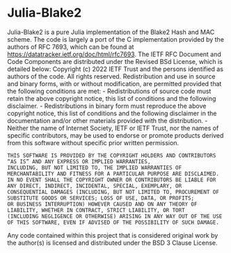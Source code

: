 # Julia-Blake2
Julia-Blake2 is a pure Julia implementation of the Blake2 Hash and MAC scheme. The code is largely a port of the C implementation provided by the authors of RFC 7693, which can be found at https://datatracker.ietf.org/doc/html/rfc7693. The IETF RFC Document and Code Components are distributed under the Revised BSd License, which is detailed below:
    Copyright (c) 2022 IETF Trust and the persons identified as authors of the code. 
    All rights reserved. Redistribution and use in source and binary forms, with or without modification, 
    are permitted provided that the following conditions are met:
        - Redistributions of source code must retain the above copyright notice, this list of conditions and the following disclaimer.
        - Redistributions in binary form must reproduce the above copyright notice, this list of conditions and the following disclaimer 
        in the documentation and/or other materials provided with the distribution.
        - Neither the name of Internet Society, IETF or IETF Trust, nor the names of specific contributors, may be used to endorse or promote 
        products derived from this software without specific prior written permission.
    
    THIS SOFTWARE IS PROVIDED BY THE COPYRIGHT HOLDERS AND CONTRIBUTORS “AS IS” AND ANY EXPRESS OR IMPLIED WARRANTIES, 
    INCLUDING, BUT NOT LIMITED TO, THE IMPLIED WARRANTIES OF MERCHANTABILITY AND FITNESS FOR A PARTICULAR PURPOSE ARE DISCLAIMED. 
    IN NO EVENT SHALL THE COPYRIGHT OWNER OR CONTRIBUTORS BE LIABLE FOR ANY DIRECT, INDIRECT, INCIDENTAL, SPECIAL, EXEMPLARY, OR 
    CONSEQUENTIAL DAMAGES (INCLUDING, BUT NOT LIMITED TO, PROCUREMENT OF SUBSTITUTE GOODS OR SERVICES; LOSS OF USE, DATA, OR PROFITS; 
    OR BUSINESS INTERRUPTION) HOWEVER CAUSED AND ON ANY THEORY OF LIABILITY, WHETHER IN CONTRACT, STRICT LIABILITY, OR TORT 
    (INCLUDING NEGLIGENCE OR OTHERWISE) ARISING IN ANY WAY OUT OF THE USE OF THIS SOFTWARE, EVEN IF ADVISED OF THE POSSIBILITY OF SUCH DAMAGE.

Any code contained within this project that is considered original work by the author(s) is licensed and distributed under the BSD 3 Clause License.
